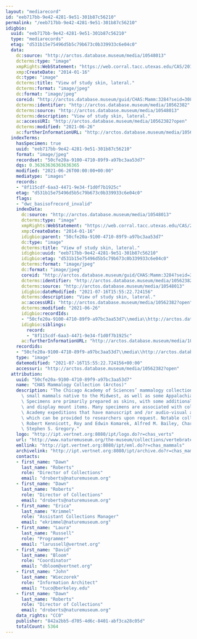 ```yaml
---
layout: "mediarecord"
id: "eeb717bb-9e42-4281-9e51-301b87c56210"
permalink: "/eeb717bb-9e42-4281-9e51-301b87c56210"
idigbio:
  uuid: "eeb717bb-9e42-4281-9e51-301b87c56210"
  type: "mediarecords"
  etag: "d531b15e75496d5b5c79b673c0b339933c6e04c0"
  data:
    dc:source: "http://arctos.database.museum/media/10548013"
    dcterms:type: "image"
    xmpRights:WebStatement: "https://web.corral.tacc.utexas.edu/CAS/20161217-02/jpg/chas_mamm_3284.4.jpg"
    xmp:CreateDate: "2014-01-16"
    dc:type: "image"
    dcterms:title: "View of study skin, lateral."
    dcterms:format: "image/jpeg"
    dc:format: "image/jpeg"
    coreid: "http://arctos.database.museum/guid/CHAS:Mamm:3284?seid=3088368"
    dcterms:identifier: "http://arctos.database.museum/media/10562382"
    dcterms:source: "http://arctos.database.museum/media/10548013"
    dcterms:description: "View of study skin, lateral."
    ac:accessURI: "http://arctos.database.museum/media/10562382?open"
    dcterms:modified: "2021-06-26"
    ac:furtherInformationURL: "http://arctos.database.museum/media/10562382"
  indexTerms:
    hasSpecimen: true
    uuid: "eeb717bb-9e42-4281-9e51-301b87c56210"
    format: "image/jpeg"
    recordset: "50cfe20a-9100-4710-89f9-a97bc3aa53d7"
    dqs: 0.36363636363636365
    modified: "2021-06-26T00:00:00+00:00"
    mediatype: "images"
    records:
    - "8f115cdf-6aa3-4471-9e34-f1d0f7b1925c"
    etag: "d531b15e75496d5b5c79b673c0b339933c6e04c0"
    flags:
    - "dwc_basisofrecord_invalid"
    indexData:
      dc:source: "http://arctos.database.museum/media/10548013"
      dcterms:type: "image"
      xmpRights:WebStatement: "https://web.corral.tacc.utexas.edu/CAS/20161217-02/jpg/chas_mamm_3284.4.jpg"
      xmp:CreateDate: "2014-01-16"
      idigbio:parent: "50cfe20a-9100-4710-89f9-a97bc3aa53d7"
      dc:type: "image"
      dcterms:title: "View of study skin, lateral."
      idigbio:uuid: "eeb717bb-9e42-4281-9e51-301b87c56210"
      idigbio:etag: "d531b15e75496d5b5c79b673c0b339933c6e04c0"
      dcterms:format: "image/jpeg"
      dc:format: "image/jpeg"
      coreid: "http://arctos.database.museum/guid/CHAS:Mamm:3284?seid=3088368"
      dcterms:identifier: "http://arctos.database.museum/media/10562382"
      dcterms:source: "http://arctos.database.museum/media/10548013"
      idigbio:dateModified: "2021-07-16T15:55:22.724156"
      dcterms:description: "View of study skin, lateral."
      ac:accessURI: "http://arctos.database.museum/media/10562382?open"
      dcterms:modified: "2021-06-26"
      idigbio:recordIds:
      - "50cfe20a-9100-4710-89f9-a97bc3aa53d7\\media\\http://arctos.database.museum/media/10562382"
      idigbio:siblings:
        record:
        - "8f115cdf-6aa3-4471-9e34-f1d0f7b1925c"
      ac:furtherInformationURL: "http://arctos.database.museum/media/10562382"
    recordids:
    - "50cfe20a-9100-4710-89f9-a97bc3aa53d7\\media\\http://arctos.database.museum/media/10562382"
    type: "image"
    datemodified: "2021-07-16T15:55:22.724156+00:00"
    accessuri: "http://arctos.database.museum/media/10562382?open"
  attribution:
    uuid: "50cfe20a-9100-4710-89f9-a97bc3aa53d7"
    name: "CHAS Mammalogy Collection (Arctos)"
    description: "The Chicago Academy of Sciences’ mammalogy collection contains mostly\
      \ small mammals native to the Midwest, as well as some Appalachian species.\
      \ Specimens are primarily prepared as skins, with some additional osteological\
      \ and display mount items. Many specimens are associated with collectors or\
      \ Academy expeditions that have manuscript and /or audio-visual archival material,\
      \ which can be provided to researchers upon request. Notable collectors include\
      \ Robert Kennicott, Roy and Edwin Komarek, Alfred M. Bailey, Charles D. Brower,\
      \ Stephen S. Gregory."
    logo: "http://ipt.vertnet.org:8080/ipt/logo.do?r=chas_verts"
    url: "http://www.naturemuseum.org/the-museum/collections/vertebrates"
    emllink: "http://ipt.vertnet.org:8080/ipt/eml.do?r=chas_mammals"
    archivelink: "http://ipt.vertnet.org:8080/ipt/archive.do?r=chas_mammals"
    contacts:
    - first_name: "Dawn"
      last_name: "Roberts"
      role: "Director of Collections"
      email: "droberts@naturemuseum.org"
    - first_name: "Dawn"
      last_name: "Roberts"
      role: "Director of Collections"
      email: "droberts@naturemuseum.org"
    - first_name: "Erica"
      last_name: "Krimmel"
      role: "Assistant Collections Manager"
      email: "ekrimmel@naturemuseum.org"
    - first_name: "Laura"
      last_name: "Russell"
      role: "Programmer"
      email: "larussell@vertnet.org"
    - first_name: "David"
      last_name: "Bloom"
      role: "Coordinator"
      email: "dbloom@vertnet.org"
    - first_name: "John"
      last_name: "Wieczorek"
      role: "Information Architect"
      email: "tuco@berkeley.edu"
    - first_name: "Dawn"
      last_name: "Roberts"
      role: "Director of Collections"
      email: "droberts@naturemuseum.org"
    data_rights: "CC0"
    publisher: "842a2bb5-d705-4d6c-8401-abf3ca28c05d"
    totalCount: 5364
---
```

